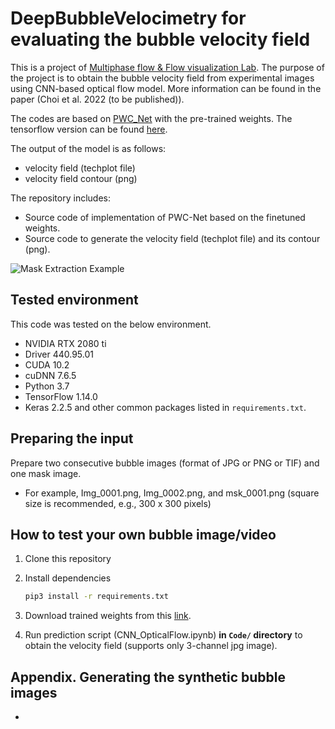 # DeepBubbleVelocimetry for evaluating the bubble velocity field 

This is a project of [Multiphase flow & Flow visualization Lab](https://mffv.snu.ac.kr/). The purpose of the project is to obtain the bubble velocity field from experimental images using CNN-based optical flow model. More information can be found in the paper (Choi et al. 2022 (to be published)). 

The codes are based on [PWC_Net](https://github.com/NVlabs/PWC-Net) with the pre-trained weights. The tensorflow version can be found [here](https://github.com/philferriere/tfoptflow).

The output of the model is as follows:

- velocity field (techplot file) 
- velocity field contour (png)

The repository includes:

- Source code of implementation of PWC-Net based on the finetuned weights.
- Source code to generate the velocity field (techplot file) and its contour (png).

![Mask Extraction Example](assets/sample_movie.gif)


## Tested environment
This code was tested on the below environment.

- NVIDIA RTX 2080 ti
- Driver 440.95.01
- CUDA 10.2
- cuDNN 7.6.5
- Python 3.7
- TensorFlow 1.14.0
- Keras 2.2.5 and other common packages listed in `requirements.txt`.


## Preparing the input
Prepare two consecutive bubble images (format of JPG or PNG or TIF) and one mask image.
- For example, Img_0001.png, Img_0002.png, and msk_0001.png (square size is recommended, e.g., 300 x 300 pixels)


## How to test your own bubble image/video
1. Clone this repository
1. Install dependencies
   ```bash
   pip3 install -r requirements.txt
   ```
1. Download trained weights from this [link](https://drive.google.com/file/d/1WTe6k3u0NsHwSko8sqna02gP3pJS6R5d/view?usp=sharing).

1. Run prediction script (CNN_OpticalFlow.ipynb) **in `Code/` directory** to obtain the velocity field (supports only 3-channel jpg image).


## Appendix. Generating the synthetic bubble images
- 

